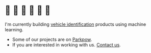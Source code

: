 # 🚙 🚗 🚕 🚛 🚚 🛵

I'm currently building [vehicle identification](https://platerecognizer.com/) products using machine learning.
- Some of our projects are on [Parkpow](https://github.com/parkpow/).
- If you are interested in working with us. [Contact us](https://platerecognizer.com/contact/).
